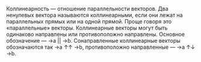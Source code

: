 Коллинеарность — отношение параллельности векторов. Два ненулевых вектора называются коллинеарными, если они лежат на параллельных прямых или на одной прямой. 
Проще говоря это «параллельные» векторы. Коллинеарные векторы могут быть одинаково направлены или противоположно направлены. Основное обозначение — →a || →b. Сонаправленные коллинеарные векторы обозначаются так →a ↑↑ →b, противоположно направленные — →a ↑↓ →b. 